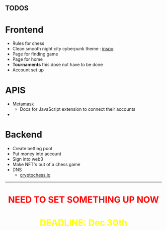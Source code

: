 ## TODOS 

# Frontend 
   - Rules for chess
   - Clean smooth night city cyberpunk theme : [inspo](https://www.reddit.com/r/Cyberpunk/comments/ecz3yx/cyberchess_3d_animation/)
   - Page for finding game 
   - Page for home 
   - **Tournaments** this dose not have to be done
- Account set up
# APIS
 - [Metamask](https://docs.metamask.io/guide/ethereum-provider.html#table-of-contents)
    - Docs for JavaScript extension to connect their accounts 
  - 
# Backend 
- Create betting pool 
- Put money into account 
- Sign into web3 
- Make NFT's out of a chess game 
- DNS 
  - [cryptochess.io](https://hk.godaddy.com/en/domainsearch/find?checkAvail=1&domainToCheck=cryptochess)



<hr>

<h1 style="text-align:center; color: red"> NEED TO SET SOMETHING UP NOW</h1>
<h1 style="text-align:center; color: yellow"> DEADLINE: Dec 30th</h1>
